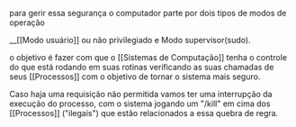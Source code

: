 para gerir essa segurança o computador parte por dois tipos de modos de operação 

__[[Modo usuário]] ou não privilegiado e Modo supervisor(sudo).

o objetivo é fazer com que o [[Sistemas de Computação]] tenha o controle do que está rodando em suas rotinas verificando as suas chamadas de seus [[Processos]] com o objetivo de tornar o sistema mais seguro.


Caso haja uma requisição não permitida vamos ter uma interrupção da execução do processo, com o sistema jogando um "/kill" em cima dos [[Processos]] ("ilegais") que estão relacionados a essa quebra de regra.
